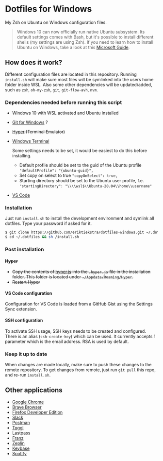 # Dotfiles for Windows

My Zsh on Ubuntu on Windows configuration files.

> Windows 10 can now officially run native Ubuntu subsystem. Its default settings comes with Bash, but it's possible to install different shells (my settings are using Zsh). If you need to learn how to install Ubuntu on Windows, take a look at this [Microsoft Guide](https://msdn.microsoft.com/en-us/commandline/wsl/install_guide).

## How does it work?

Different configuration files are located in this repository. Running `install.sh` will make sure most files will be symlinked into the users home folder inside WSL. Also some other dependencies will be updated/added, such as `zsh`, `oh-my-zsh`, `git`, `git-flow-avh`, `nvm`.

### Dependencies needed before running this script

- Windows 10 with WSL activated and Ubuntu installed
- [Git for Windows](https://gitforwindows.org/) ?
- ~~[Hyper](https://hyper.is/) (Terminal Emulator)~~
- [Windows Terminal](https://docs.microsoft.com/en-us/windows/terminal/get-started)
  
  Some settings needs to be set, it would be easiest to do this before installing. 
  - Default profile should be set to the guid of the Ubuntu profile `"defaultProfile": "{ubuntu-guid}",`
  - Set copy on select to true `"copyOnSelect": true,`
  - Starting directory should be set to the Ubuntu user profile, f.e. `"startingDirectory": "\\\\wsl$\\Ubuntu-20.04\\home\\username"`
- [VS Code](https://code.visualstudio.com/)

### Installation

Just run `install.sh` to install the development environment and symlink all dotfiles. Type your password if asked for it.

```zsh
$ git clone https://github.com/eriktiekstra/dotfiles-windows.git ~/.dotfiles
$ cd ~/.dotfiles && sh /install.sh
```

### Post installation

#### ~~Hyper~~

- ~~Copy the contents of [hyper.js](./hyper/hyper.js) into the `.hyper.js` file in the installation folder. This folder is located under `~/Appdata/Roaming/Hyper`.~~
- ~~Restart Hyper~~

#### VS Code configuration

Configuration for VS Code is loaded from a GitHub Gist using the Settings Sync extension.

#### SSH configuration

To activate SSH usage, SSH keys needs to be created and configured. There is an alias (`ssh-create-key`) which can be used. It currently accepts 1 parameter which is the email address. RSA is used by default.

### Keep it up to date

When changes are made locally, make sure to push these changes to the remote repository. To get changes from remote, just run `git pull` this repo, and re-run `install.sh`.

## Other applications

- [Google Chrome](https://www.google.com/chrome/)
- [Brave Browser](https://brave.com/)
- [Firefox Developer Edition](https://www.mozilla.org/en-US/firefox/developer/)
- [Slack](https://slack.com/intl/en-se/downloads)
- [Postman](https://www.postman.com/)
- [Toggl](https://toggl.com/toggl-desktop/)
- [Lastpass](https://lastpass.com/misc_download2.php)
- [Franz](https://meetfranz.com/)
- [Zeplin](https://zeplin.io/)
- [Keybase](https://keybase.io/)
- [Spotify](https://www.spotify.com/download)

